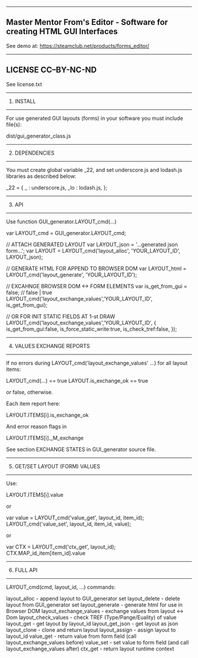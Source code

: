 ------------------------------------------
Master Mentor From's Editor -  Software for creating HTML GUI Interfaces
------------------------------------------

See demo at: https://steamclub.net/products/forms_editor/

------------------------------------------
 LICENSE CC–BY-NC-ND
------------------------------------------
See license.txt

------------------------------------------
 1. INSTALL
------------------------------------------
For use generated GUI layouts (forms) in your software you must include file(s):

dist/gui_generator_class.js

------------------------------------------
 2. DEPENDENCIES
------------------------------------------

You must create global variable _22, and set underscore.js and lodash.js libraries as described below:

_22 =
{
	_			: underscore.js,
	_lo			: lodash.js,
};

------------------------------------------
 3. API
------------------------------------------
Use function GUI_generator.LAYOUT_cmd(...)

var LAYOUT_cmd = GUI_generator.LAYOUT_cmd;

// ATTACH GENERATED LAYOUT
var LAYOUT_json = '...generated json form...';
var LAYOUT = LAYOUT_cmd('layout_alloc', 'YOUR_LAYOUT_ID', LAYOUT_json);

// GENERATE HTML FOR APPEND TO BROWSER DOM
var LAYOUT_html = LAYOUT_cmd('layout_generate', 'YOUR_LAYOUT_ID');

// EXCAHNGE BROWSER DOM <-> FORM ELEMENTS
var is_get_from_gui = false; // false | true
LAYOUT_cmd('layout_exchange_values','YOUR_LAYOUT_ID', is_get_from_gui);

// OR FOR INIT STATIC FIELDS AT 1-st DRAW
LAYOUT_cmd('layout_exchange_values','YOUR_LAYOUT_ID', { is_get_from_gui:false, is_force_static_write:true, is_check_tref:false,  });

------------------------------------------
 4. VALUES EXCHANGE REPORTS
------------------------------------------
If no errors during LAYOUT_cmd('layout_exchange_values' ...) for all layout items:

LAYOUT_cmd(...) == true
LAYOUT.is_exchange_ok == true

or false, otherwise.

Each item report here:

LAYOUT.ITEMS[i].is_exchange_ok

And error reason flags in

LAYOUT.ITEMS[i]._M_exchange

See section EXCHANGE STATES in GUI_generator source file.

------------------------------------------
 5. GET/SET LAYOUT (FORM) VALUES
------------------------------------------
Use:

LAYOUT.ITEMS[i].value

or

var value = LAYOUT_cmd('value_get', layout_id, item_id);
LAYOUT_cmd('value_set', layout_id, item_id, value);

or

var CTX = LAYOUT_cmd('ctx_get', layout_id);
CTX.MAP_id_item[item_id].value

------------------------------------------
 6. FULL API
------------------------------------------

LAYOUT_cmd(cmd, layout_id, ...) commands:

layout_alloc				- append layout to GUI_generator set
layout_delete				- delete layout from GUI_generator set
layout_generate				- generate html for use in Browser DOM
layout_exchange_values		- exchange values from layout <-> Dom
layout_check_values			- check TREF (Type/Pange/Euality) of value
layout_get					- get layout by layout_id
layout_get_json				- get layout as json
layout_clone				- clone and return layout
layout_assign				- assign layout to layout_id
value_get					- return value from form field (call layout_exchange_values before)
value_set					- set value to form field (and call layout_exchange_values after)
ctx_get						- return layout runtime context

